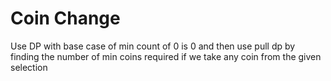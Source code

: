 # Coin Change

Use DP with base case of min count of 0 is 0 and then use pull dp by finding the number of min coins required if we take any coin from the given selection 
